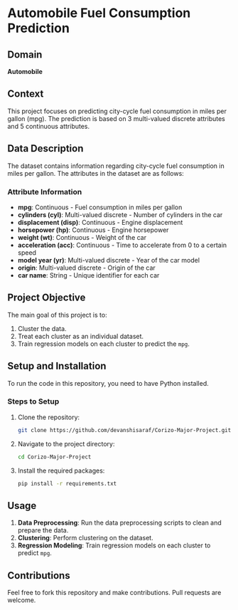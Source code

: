 # Automobile Fuel Consumption Prediction

## Domain
**Automobile**

## Context
This project focuses on predicting city-cycle fuel consumption in miles per gallon (mpg). The prediction is based on 3 multi-valued discrete attributes and 5 continuous attributes. 

## Data Description
The dataset contains information regarding city-cycle fuel consumption in miles per gallon. The attributes in the dataset are as follows:

### Attribute Information
- **mpg**: Continuous - Fuel consumption in miles per gallon
- **cylinders (cyl)**: Multi-valued discrete - Number of cylinders in the car
- **displacement (disp)**: Continuous - Engine displacement
- **horsepower (hp)**: Continuous - Engine horsepower
- **weight (wt)**: Continuous - Weight of the car
- **acceleration (acc)**: Continuous - Time to accelerate from 0 to a certain speed
- **model year (yr)**: Multi-valued discrete - Year of the car model
- **origin**: Multi-valued discrete - Origin of the car
- **car name**: String - Unique identifier for each car

## Project Objective
The main goal of this project is to:
1. Cluster the data.
2. Treat each cluster as an individual dataset.
3. Train regression models on each cluster to predict the `mpg`.

## Setup and Installation
To run the code in this repository, you need to have Python installed.

### Steps to Setup
1. Clone the repository:
   ```bash
   git clone https://github.com/devanshisaraf/Corizo-Major-Project.git
   ```
2. Navigate to the project directory:
   ```bash
   cd Corizo-Major-Project
   ```
3. Install the required packages:
   ```bash
   pip install -r requirements.txt
   ```

## Usage
1. **Data Preprocessing**: Run the data preprocessing scripts to clean and prepare the data.
2. **Clustering**: Perform clustering on the dataset.
3. **Regression Modeling**: Train regression models on each cluster to predict `mpg`.

## Contributions
Feel free to fork this repository and make contributions. Pull requests are welcome.
